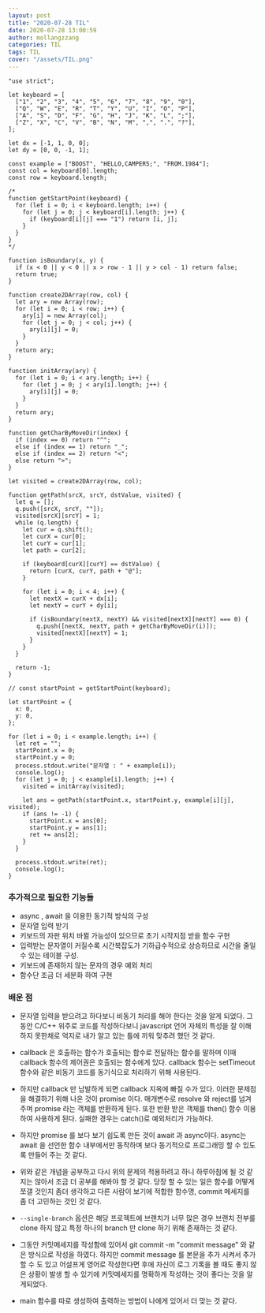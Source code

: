```yaml
---
layout: post
title: "2020-07-28 TIL"
date: 2020-07-28 13:00:59
author: mollangzzang
categories: TIL
tags: TIL
cover: "/assets/TIL.png"
---
```


```
"use strict";

let keyboard = [
  ["1", "2", "3", "4", "5", "6", "7", "8", "9", "0"],
  ["Q", "W", "E", "R", "T", "Y", "U", "I", "O", "P"],
  ["A", "S", "D", "F", "G", "H", "J", "K", "L", ";"],
  ["Z", "X", "C", "V", "B", "N", "M", ",", ".", "?"],
];

let dx = [-1, 1, 0, 0];
let dy = [0, 0, -1, 1];

const example = ["BOOST", "HELLO,CAMPER5;", "FROM.1984"];
const col = keyboard[0].length;
const row = keyboard.length;

/*
function getStartPoint(keyboard) {
  for (let i = 0; i < keyboard.length; i++) {
    for (let j = 0; j < keyboard[i].length; j++) {
      if (keyboard[i][j] === "1") return [i, j];
    }
  }
}
*/

function isBoundary(x, y) {
  if (x < 0 || y < 0 || x > row - 1 || y > col - 1) return false;
  return true;
}

function create2DArray(row, col) {
  let ary = new Array(row);
  for (let i = 0; i < row; i++) {
    ary[i] = new Array(col);
    for (let j = 0; j < col; j++) {
      ary[i][j] = 0;
    }
  }
  return ary;
}

function initArray(ary) {
  for (let i = 0; i < ary.length; i++) {
    for (let j = 0; j < ary[i].length; j++) {
      ary[i][j] = 0;
    }
  }
  return ary;
}

function getCharByMoveDir(index) {
  if (index == 0) return "^";
  else if (index == 1) return "_";
  else if (index == 2) return "<";
  else return ">";
}

let visited = create2DArray(row, col);

function getPath(srcX, srcY, dstValue, visited) {
  let q = [];
  q.push([srcX, srcY, ""]);
  visited[srcX][srcY] = 1;
  while (q.length) {
    let cur = q.shift();
    let curX = cur[0];
    let curY = cur[1];
    let path = cur[2];

    if (keyboard[curX][curY] == dstValue) {
      return [curX, curY, path + "@"];
    }

    for (let i = 0; i < 4; i++) {
      let nextX = curX + dx[i];
      let nextY = curY + dy[i];

      if (isBoundary(nextX, nextY) && visited[nextX][nextY] === 0) {
        q.push([nextX, nextY, path + getCharByMoveDir(i)]);
        visited[nextX][nextY] = 1;
      }
    }
  }

  return -1;
}

// const startPoint = getStartPoint(keyboard);

let startPoint = {
  x: 0,
  y: 0,
};

for (let i = 0; i < example.length; i++) {
  let ret = "";
  startPoint.x = 0;
  startPoint.y = 0;
  process.stdout.write("문자열 : " + example[i]);
  console.log();
  for (let j = 0; j < example[i].length; j++) {
    visited = initArray(visited);

    let ans = getPath(startPoint.x, startPoint.y, example[i][j], visited);
    if (ans != -1) {
      startPoint.x = ans[0];
      startPoint.y = ans[1];
      ret += ans[2];
    }
  }

  process.stdout.write(ret);
  console.log();
}

```

### 추가적으로 필요한 기능들

- async , await 을 이용한 동기적 방식의 구성
- 문자열 입력 받기
- 키보드의 자판 위치 바뀔 가능성이 있으므로 초기 시작지점 받을 함수 구현
- 입력받는 문자열이 커질수록 시간복잡도가 기하급수적으로 상승하므로 시간을 줄일 수 있는 테이블 구성.
- 키보드에 존재하지 않는 문자의 경우 예외 처리
- 함수단 조금 더 세분화 하여 구현

### 배운 점

- 문자열 입력을 받으려고 하다보니 비동기 처리를 해야 한다는 것을 알게 되었다. 그동안 C/C++ 위주로 코드를 작성하다보니 javascript 언어 자체의 특성을 잘 이해하지 못한채로 억지로 내가 알고 있는 틀에 끼워 맞추려 했던 것 같다.

- callback 은 호출하는 함수가 호출되는 함수로 전달하는 함수를 말하며 이때 callback 함수의 제어권은 호출되는 함수에게 있다. callback 함수는 setTimeout 함수와 같은 비동기 코드를 동기식으로 처리하기 위해 사용된다.

- 하지만 callback 만 남발하게 되면 callback 지옥에 빠질 수가 있다. 이러한 문제점을 해결하기 위해 나온 것이 promise 이다. 매개변수로 resolve 와 reject를 넘겨주며 promise 라는 객체를 반환하게 된다. 또한 반환 받은 객체를 then() 함수 이용하여 사용하게 된다. 실패한 경우는 catch()로 예외처리가 가능하다.

- 하지만 promise 를 보다 보기 쉽도록 만든 것이 await 과 async이다. async는 await 을 선언한 함수 내부에서만 동작하며 보다 동기적으로 프로그래밍 할 수 있도록 만들어 주는 것 같다.

- 위와 같은 개념을 공부하고 다시 위의 문제의 적용하려고 하니 하루아침에 될 것 같지는 않아서 조금 더 공부를 해봐야 할 것 같다. 당장 할 수 있는 일은 함수를 어떻게 쪼갤 것인지 좀더 생각하고 다른 사람이 보기에 적합한 함수명, commit 메세지를 좀 더 고민하는 것인 것 같다.

- `--single-branch` 옵션은 해당 프로젝트에 브랜치가 너무 많은 경우 브랜치 전부를 clone 하지 않고 특정 하나의 branch 만 clone 하기 위해 존재하는 것 같다.

- 그동안 커밋메세지를 작성함에 있어서 git commit -m "commit message" 와 같은 방식으로 작성을 하였다. 하지만 commit message 를 본문을 추가 시켜서 추가 할 수 도 있고 어설프게 영어로 작성한다면 후에 자신이 로그 기록을 볼 때도 좋지 않은 상황이 발생 할 수 있기에 커밋메세지를 명확하게 작성하는 것이 좋다는 것을 알게되었다.

- main 함수를 따로 생성하여 출력하는 방법이 나에게 있어서 더 맞는 것 같다.
